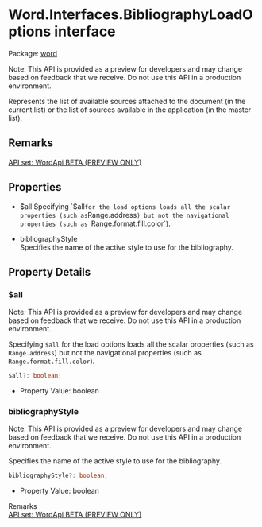 # Word.Interfaces.BibliographyLoadOptions interface

Package: [word](/en-us/javascript/api/word)

Note: This API is provided as a preview for developers and may change based on feedback that we receive. Do not use this API in a production environment.

Represents the list of available sources attached to the document (in the current list) or the list of sources available in the application (in the master list).

## Remarks

[API set: WordApi BETA (PREVIEW ONLY)](/en-us/javascript/api/requirement-sets/word/word-api-requirement-sets)

## Properties

- $all  
  Specifying `$all` for the load options loads all the scalar properties (such as `Range.address`) but not the navigational properties (such as `Range.format.fill.color`).

- bibliographyStyle  
  Specifies the name of the active style to use for the bibliography.

## Property Details

### $all

Note: This API is provided as a preview for developers and may change based on feedback that we receive. Do not use this API in a production environment.

Specifying `$all` for the load options loads all the scalar properties (such as `Range.address`) but not the navigational properties (such as `Range.format.fill.color`).

```typescript
$all?: boolean;
```

- Property Value: boolean

### bibliographyStyle

Note: This API is provided as a preview for developers and may change based on feedback that we receive. Do not use this API in a production environment.

Specifies the name of the active style to use for the bibliography.

```typescript
bibliographyStyle?: boolean;
```

- Property Value: boolean

Remarks  
[API set: WordApi BETA (PREVIEW ONLY)](/en-us/javascript/api/requirement-sets/word/word-api-requirement-sets)